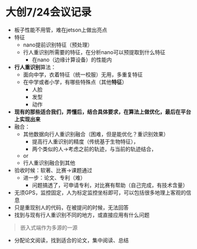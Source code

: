 # 大创7/24会议记录



- 板子性能不用管，难在jetson上做出亮点
- 特征
  - nano提前识别特征（预处理）
  - 行人重识别所需要的特征，在分析nano可以预提取到什么特征
  	- 在nano（边缘计算设备）的性能内
- **行人重识别**算法：
  - 面向中学，衣着特征（统一校服）无用，多重复特征
  - 在中学或者小学，有哪些特殊点（其他**特征**）
  	- 人脸
  	- 发型
  	- 动作
- **现有的那些适合我们，弄懂后，结合具体要求，在算法上做优化，最后在平台上实现出来**
- 融合：
  - 其他数据向行人重识别融合（困难，但是能优化？重识别效果）
  	- 提高行人重识别的精度（传统基于生物特征），
  	- 两个类似的人->考虑之前的轨迹，与当前的轨迹结合，
  - or
  - 行人重识别融合到其他
- 验收时候：软著、比赛->课题通过
  - 进一步：论文、专利（难）
  	- 问题搞透了，可申请专利，对比赛有帮助（自己完成，有技术含量）
- 无须GPS，监控固定，人为标定监控坐标即可，可以包括很多地理上客观的信息
- 只是重现别人的代码，在被提问的时候，无法回答
- 找到与现有行人重识别不同的地方，或直接应用有什么问题

> 嵌入式端作为多源的一源
- 分配论文阅读，找到适合的论文，集中阅读、总结